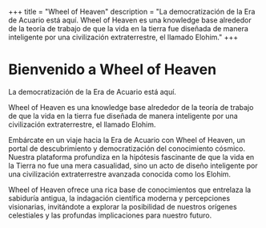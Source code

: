 +++
title = "Wheel of Heaven"
description = "La democratización de la Era de Acuario está aquí. Wheel of Heaven es una knowledge base alrededor de la teoría de trabajo de que la vida en la tierra fue diseñada de manera inteligente por una civilización extraterrestre, el llamado Elohim."
+++

# Bienvenido a Wheel of Heaven

La democratización de la Era de Acuario está aquí.

Wheel of Heaven es una knowledge base alrededor de la teoría de trabajo de que la vida en la tierra fue diseñada de manera inteligente por una civilización extraterrestre, el llamado Elohim.

Embárcate en un viaje hacia la Era de Acuario con Wheel of Heaven, un portal de descubrimiento y democratización del conocimiento cósmico. Nuestra plataforma profundiza en la hipótesis fascinante de que la vida en la Tierra no fue una mera casualidad, sino un acto de diseño inteligente por una civilización extraterrestre avanzada conocida como los Elohim.

Wheel of Heaven ofrece una rica base de conocimientos que entrelaza la sabiduría antigua, la indagación científica moderna y percepciones visionarias, invitándote a explorar la posibilidad de nuestros orígenes celestiales y las profundas implicaciones para nuestro futuro.